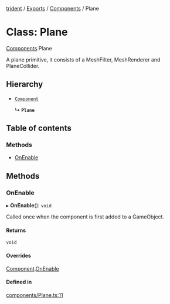[trident](../README.md) / [Exports](../modules.md) / [Components](../modules/Components.md) / Plane

# Class: Plane

[Components](../modules/Components.md).Plane

A plane primitive, it consists of a MeshFilter, MeshRenderer and PlaneCollider.

## Hierarchy

- [`Component`](Components.Component.md)

  ↳ **`Plane`**

## Table of contents

### Methods

- [OnEnable](Components.Plane.md#onenable)

## Methods

### OnEnable

▸ **OnEnable**(): `void`

Called once when the component is first added to a GameObject.

#### Returns

`void`

#### Overrides

[Component](Components.Component.md).[OnEnable](Components.Component.md#onenable)

#### Defined in

[components/Plane.ts:11](https://github.com/AIFanatic/Trident/blob/de3c278/src/components/Plane.ts#L11)
